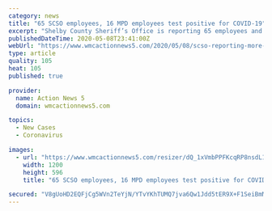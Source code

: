 ```yaml
---
category: news
title: "65 SCSO employees, 16 MPD employees test positive for COVID-19"
excerpt: "Shelby County Sheriff’s Office is reporting 65 employees and more than 100 detainees who have tested positive for COVID-19."
publishedDateTime: 2020-05-08T23:41:00Z
webUrl: "https://www.wmcactionnews5.com/2020/05/08/scso-reporting-more-than-detainees-with-covid-cases-among-employees/"
type: article
quality: 105
heat: 105
published: true

provider:
  name: Action News 5
  domain: wmcactionnews5.com

topics:
  - New Cases
  - Coronavirus

images:
  - url: "https://www.wmcactionnews5.com/resizer/dQ_1xVmbPPFKcqRP8nsdL1UHNW8=/1200x0/arc-anglerfish-arc2-prod-raycom.s3.amazonaws.com/public/RJP2LXSQOBC2TDYFYORGSLZBTI.JPG"
    width: 1200
    height: 596
    title: "65 SCSO employees, 16 MPD employees test positive for COVID-19"

secured: "V8gUoHD2EQFjCg5WVn2TeYjN/YTvYKhTUMQ7jva6Qw1Jdd5tER9X+F1SeiBmMDto1r5p1uUILY1IZ7IqB/GFkYuJN/t6FAsj1EY4TelBYMwW12+gpnLeF9SwgYtN3YnFCwfbXUOohsPJumZI+jCya2HqwkCXTDIob0gzDUP2CkcojHeGH69O0qcu8IwxGRsLAvvGUDjDHT43tBon2Zv2LfR8NMu7bhT3/a7eZ+3IOkKmQGanKFEjAhYRm4ayyyvwA4fJaDVx+UfBOJAQsRCLWBWauQoXPmGozbiiTqtbf0fxBV2FulLkPo1hGRFcxakc;dlziJIfO3gMoJ+7K9DWBcg=="
---
```


